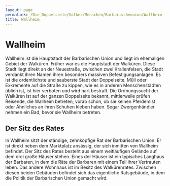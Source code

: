 ```yaml
---
layout: page
permalink: /Die_Doppelseite/Völker/Menschen/Barbarischeunion/Wallheim
title: Wallheim
---
```


# Wallheim

Wallheim ist die Hauptstadt der Barbarischen Union und liegt im ehemaligen Gebiet der Walküren. Früher war es die Hauptstadt der Walküren. Diese Stadt liegt direkt an der Neuestraße, zwischen zwei Krallenfelsen, die Stadt verdankt ihren Namen ihren besonders massiven Befestigungsanlagen. Es ist die ordentlichste und sauberste Stadt der Doppelseite. Müll oder Exkremente auf die Straße zu kippen, wie es in anderen Menschenstädten üblich ist, ist hier verboten und wird hart bestraft. Die Ordnungssucht der Walküren ist auf der ganzen Doppelseite bekannt, mittlerweile prüfen Reisende, die Wallheim betreten, vorab schon, ob sie keinen Pferdemist oder Ähnliches an ihren Schuhen kleben haben. Sogar Zwergenhändler nehmen ein Bad, bevor sie Wallheim betreten.

## Der Sitz des Rates

In Wallheim sitzt der ständige, zehnköpfige Rat der Barbarischen Union. Er ist direkt neben dem Marktplatz ansässig, der sich inmitten von Wallheim befindet. Der Sitz des Rates besteht aus einem weitläufigen Gelände auf dem drei große Häuser stehen. Eines der Häuser ist ein typisches Langhaus der Barbaren, in dem die Räte der Barbaren mit einem Teil ihrer Vertrauten leben. Das andere Wohnhaus ist im Besitz des Walkürenrates. Zwischen diesen beiden Gebäuden befindet sich das eigentliche Ratsgebäude, in dem die Politik der Barbarischen Union gemacht wird.

